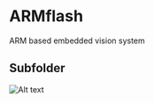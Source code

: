 # ARMflash

ARM based embedded vision system

## Subfolder
![Alt text](docs/ARMflash%20collection.png)
